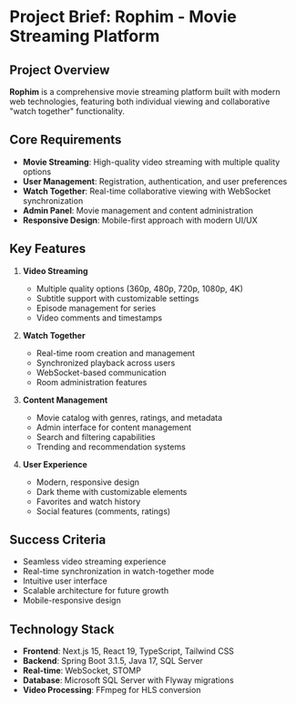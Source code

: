 # Project Brief: Rophim - Movie Streaming Platform

## Project Overview
**Rophim** is a comprehensive movie streaming platform built with modern web technologies, featuring both individual viewing and collaborative "watch together" functionality.

## Core Requirements
- **Movie Streaming**: High-quality video streaming with multiple quality options
- **User Management**: Registration, authentication, and user preferences
- **Watch Together**: Real-time collaborative viewing with WebSocket synchronization
- **Admin Panel**: Movie management and content administration
- **Responsive Design**: Mobile-first approach with modern UI/UX

## Key Features
1. **Video Streaming**
   - Multiple quality options (360p, 480p, 720p, 1080p, 4K)
   - Subtitle support with customizable settings
   - Episode management for series
   - Video comments and timestamps

2. **Watch Together**
   - Real-time room creation and management
   - Synchronized playback across users
   - WebSocket-based communication
   - Room administration features

3. **Content Management**
   - Movie catalog with genres, ratings, and metadata
   - Admin interface for content management
   - Search and filtering capabilities
   - Trending and recommendation systems

4. **User Experience**
   - Modern, responsive design
   - Dark theme with customizable elements
   - Favorites and watch history
   - Social features (comments, ratings)

## Success Criteria
- Seamless video streaming experience
- Real-time synchronization in watch-together mode
- Intuitive user interface
- Scalable architecture for future growth
- Mobile-responsive design

## Technology Stack
- **Frontend**: Next.js 15, React 19, TypeScript, Tailwind CSS
- **Backend**: Spring Boot 3.1.5, Java 17, SQL Server
- **Real-time**: WebSocket, STOMP
- **Database**: Microsoft SQL Server with Flyway migrations
- **Video Processing**: FFmpeg for HLS conversion


